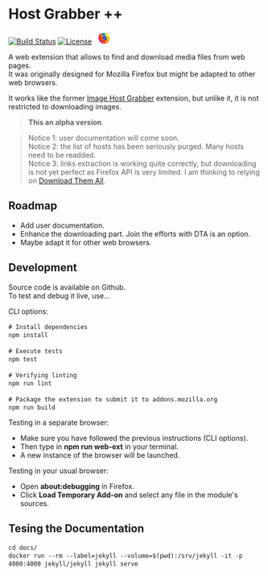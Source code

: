 # Host Grabber ++
[![Build Status](https://travis-ci.org/rhadamanthe/host-grabber-pp.svg?branch=master)](https://travis-ci.org/rhadamanthe/host-grabber-pp)
[![License](https://img.shields.io/github/license/mashape/apistatus.svg)]()
&nbsp;
[![Firefox](docs/assets/images/firefox_x24.png)]()

A web extension that allows to find and download media files from web pages.  
It was originally designed for Mozilla Firefox but might be adapted to other web browsers.

It works like the former [Image Host Grabber](https://addons.mozilla.org/fr/firefox/addon/imagehost-grabber/)
extension, but unlike it, it is not restricted to downloading images.

> **This an alpha version**.

> Notice 1: user documentation will come soon.  
> Notice 2: the list of hosts has been seriously purged. Many hosts need to be readded.  
> Notice 3: links extraction is working quite correctly, but downloading is not yet
> perfect as Firefox API is very limited. I am thinking to relying on [Download Them All](https://www.downthemall.net/).


## Roadmap

* Add user documentation.
* Enhance the downloading part. Join the efforts with DTA is an option.
* Maybe adapt it for other web browsers.


## Development

Source code is available on Github.  
To test and debug it live, use...

CLI options:

```properties
# Install dependencies
npm install

# Execute tests
npm test

# Verifying linting
npm run lint

# Package the extension to submit it to addons.mozilla.org
npm run build
```

Testing in a separate browser:

* Make sure you have followed the previous instructions (CLI options).
* Then type in **npm run web-ext** in your terminal.
* A new instance of the browser will be launched.

Testing in your usual browser:

* Open **about:debugging** in Firefox.
* Click **Load Temporary Add-on** and select any file in the module's sources.


## Tesing the Documentation

```
cd docs/
docker run --rm --label=jekyll --volume=$(pwd):/srv/jekyll -it -p 4000:4000 jekyll/jekyll jekyll serve
```
